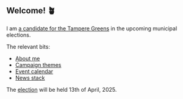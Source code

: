 ## Welcome! &#129716;

I am [a candidate for the Tampere Greens](https://www.tampereenvihreat.fi/kuntavaalit24/?kieli=fi&vaali=kuntavaalit-2025&kunta=k837) in the upcoming municipal elections.

The relevant bits:
- [About me](/page/about/)
- [Campaign themes](/page/politik/)
- [Event calendar](/page/res/event-calendar/)
- [News stack](/page/res/news-stack/)


The [election](https://vaalit.fi/en/county-elections-and-municipal-elections) will be held 13th of April, 2025.